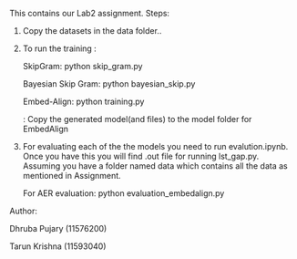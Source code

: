 This contains our Lab2 assignment.
Steps:
  1. Copy the datasets in the data folder..
  2. To run the training :

      SkipGram: python skip_gram.py

      Bayesian Skip Gram: python bayesian_skip.py

      Embed-Align: python training.py
        
        : Copy the generated model(and files) to the model folder for EmbedAlign

   4.  For evaluating each of the the models you need to run evalution.ipynb. Once you have this you will find .out file for running lst_gap.py. Assuming you have a folder named data which contains all the data as mentioned in Assignment.

       For AER evaluation: python evaluation_embedalign.py

Author:

  Dhruba Pujary (11576200)
  
  Tarun Krishna (11593040)
